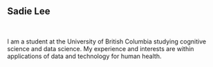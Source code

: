 ## Sadie Lee

<br />

I am a student at the University of British Columbia studying cognitive science and data science. My experience and interests are within applications of data and technology for human health.
